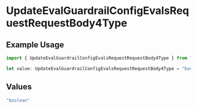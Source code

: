 # UpdateEvalGuardrailConfigEvalsRequestRequestBody4Type

## Example Usage

```typescript
import { UpdateEvalGuardrailConfigEvalsRequestRequestBody4Type } from "@orq-ai/node/models/operations";

let value: UpdateEvalGuardrailConfigEvalsRequestRequestBody4Type = "boolean";
```

## Values

```typescript
"boolean"
```